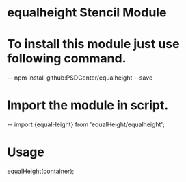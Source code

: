 # equalheight Stencil Module

# To install this module just use following command.

-- npm install github:PSDCenter/equalheight --save

# Import the module in script.

-- import {equalHeight} from 'equalHeight/equalheight';

# Usage 
  equalHeight(container);
